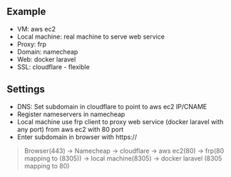## Example

* VM: aws ec2
* Local machine: real machine to serve web service
* Proxy: frp
* Domain: namecheap
* Web: docker laravel
* SSL: cloudflare - flexible

## Settings

* DNS: Set subdomain in cloudflare to point to aws ec2 IP/CNAME
* Register nameservers in namecheap
* Local machine use frp client to proxy web service (docker laravel with any port) from aws ec2 with 80 port
* Enter subdomain in browser with https://

> Browser(443) -> Namecheap -> cloudflare -> aws ec2(80) -> frp(80 mapping to (8305)) -> local machine(8305) -> docker laravel (8305 mapping to 80)